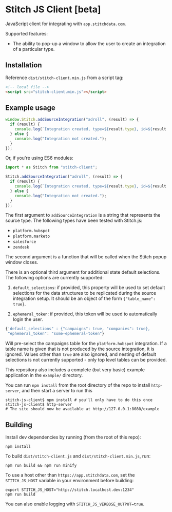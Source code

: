 # Stitch JS Client [beta]

JavaScript client for integrating with `app.stitchdata.com`.

Supported features:

- The ability to pop-up a window to allow the user to create an integration of a particular type.

## Installation

Reference `dist/stitch-client.min.js` from a script tag:

```html
<!-- local file -->
<script src="stitch-client.min.js"></script>
```

## Example usage

```javascript
window.Stitch.addSourceIntegration("adroll", (result) => {
  if (result) {
    console.log(`Integration created, type=${result.type}, id=${result.id}`);
  } else {
    console.log("Integration not created.");
  }
});
```

Or, if you're using ES6 modules:

```javascript
import * as Stitch from "stitch-client";

Stitch.addSourceIntegration("adroll", (result) => {
  if (result) {
    console.log(`Integration created, type=${result.type}, id=${result.id}`);
  } else {
    console.log("Integration not created.");
  }
});
```

The first argument to `addSourceIntegration` is a string that represents the source type.  The following types have been tested with Stitch.js:

 - `platform.hubspot`
 - `platform.marketo`
 - `salesforce`
 - `zendesk`

The second argument is a function that will be called when the Stitch
popup window closes.

There is an optional third argument for additional state default selections.
The following options are currently supported:

1. `default_selections`: if provided, this property will be used to set default selections for the data
structures to be replicated during the source integration setup. It should
be an object of the form `{"table_name": true}`.

1. `ephemeral_token`: if provided, this token will be used to automatically login the user.

```javascript
{'default_selections" : {"campaigns": true, "companies": true},
 "ephemeral_token": "some-ephemeral-token"}

```

Will pre-select the campaigns table for the `platform.hubspot`
integration. If a table name is given that is not produced by the source
integration, it is ignored. Values other than `true` are also ignored, and
nesting of default selections is not currently supported - only top level
tables can be provided.

This repository also includes a complete (but very basic)
example application in the `example/` directory.

You can run `npm install` from the root directory of the repo to install `http-server`, and then start a server to run this

```shell
stitch-js-client$ npm install # you'll only have to do this once
stitch-js-client$ http-server
# The site should now be available at http://127.0.0.1:8080/example
```

## Building

Install dev dependencies by running (from the root of this repo):

```
npm install
```

To build `dist/stitch-client.js` and `dist/stitch-client.min.js`, run:

```
npm run build && npm run minify
```

To use a host other than `https://app.stitchdata.com`, set the `STITCH_JS_HOST` variable in your environment before building:

```
export STITCH_JS_HOST="http://stitch.localhost.dev:1234"
npm run build
```

You can also enable logging with `STITCH_JS_VERBOSE_OUTPUT=true`.

